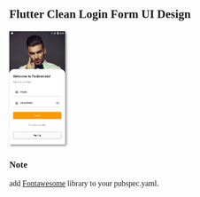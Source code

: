 <div style="font-family:calibri";>

<h2 >Flutter Clean Login Form UI Design</h2>

<div>
<img style="width:20%; box-shadow: 2px 2px 4px grey" src="screenshot.png" alt="Screens" />

</div>

<h3 style="font-family:calibri;">Note</h3>
<p>add <a href="" target="_blank">Fontawesome<a/> library to your pubspec.yaml.</p>
<br>

</div>
